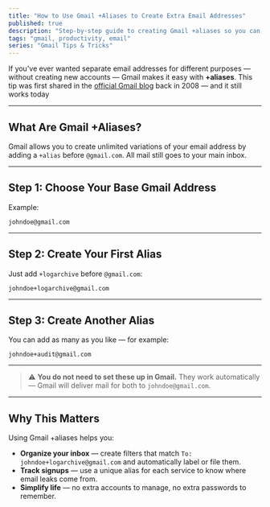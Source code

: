 ```yaml
---
title: "How to Use Gmail +Aliases to Create Extra Email Addresses"
published: true
description: "Step-by-step guide to creating Gmail +aliases so you can have multiple email addresses that all deliver to the same inbox."
tags: "gmail, productivity, email"
series: "Gmail Tips & Tricks"
---
```


If you've ever wanted separate email addresses for different purposes — without creating new accounts — Gmail makes it easy with **+aliases**.
This tip was first shared in the [official Gmail blog](https://gmail.googleblog.com/2008/03/2-hidden-ways-to-get-more-from-your.html) back in 2008 — and it still works today

---

## What Are Gmail +Aliases?

Gmail allows you to create unlimited variations of your email address by adding a `+alias` before `@gmail.com`.
All mail still goes to your main inbox.

---

## Step 1: Choose Your Base Gmail Address

Example:

```text
johndoe@gmail.com
```

---

## Step 2: Create Your First Alias

Just add `+logarchive` before `@gmail.com`:

```text
johndoe+logarchive@gmail.com
```

---

## Step 3: Create Another Alias

You can add as many as you like — for example:

```text
johndoe+audit@gmail.com
```

---

> ⚠️ **You do not need to set these up in Gmail.**
> They work automatically — Gmail will deliver mail for both to `johndoe@gmail.com`.

---

## Why This Matters

Using Gmail +aliases helps you:

* **Organize your inbox** — create filters that match `To: johndoe+logarchive@gmail.com` and automatically label or file them.
* **Track signups** — use a unique alias for each service to know where email leaks come from.
* **Simplify life** — no extra accounts to manage, no extra passwords to remember.

